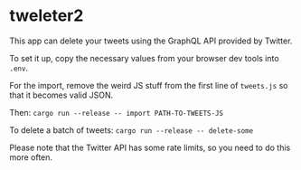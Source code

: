 # tweleter2

This app can delete your tweets using the GraphQL API provided by Twitter.

To set it up, copy the necessary values from your browser dev tools into `.env`.

For the import, remove the weird JS stuff from the first line of `tweets.js` so that it becomes valid JSON.

Then: `cargo run --release -- import PATH-TO-TWEETS-JS`

To delete a batch of tweets: `cargo run --release -- delete-some`

Please note that the Twitter API has some rate limits, so you need to do this more often.
